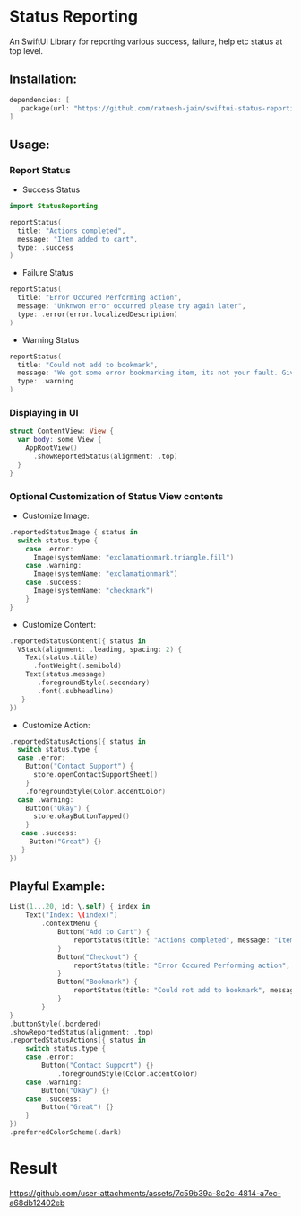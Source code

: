 # Status Reporting
An SwiftUI Library for reporting various success, failure, help etc status at top level.

## Installation:
```swift
dependencies: [
  .package(url: "https://github.com/ratnesh-jain/swiftui-status-reporting", .upToNextMajor("0.0.1")
]
```

## Usage:
### Report Status
- Success Status
```swift
import StatusReporting

reportStatus(
  title: "Actions completed",
  message: "Item added to cart",
  type: .success
)
```
- Failure Status
```swift
reportStatus(
  title: "Error Occured Performing action",
  message: "Unknwon error occurred please try again later",
  type: .error(error.localizedDescription)
)
```
- Warning Status
```swift
reportStatus(
  title: "Could not add to bookmark",
  message: "We got some error bookmarking item, its not your fault. Give it another try.",
  type: .warning
)
```

### Displaying in UI
```swift
struct ContentView: View {
  var body: some View {
    AppRootView()
      .showReportedStatus(alignment: .top)
  }
}
```

### Optional Customization of Status View contents
- Customize Image:
```swift
.reportedStatusImage { status in
  switch status.type {
    case .error:
      Image(systemName: "exclamationmark.triangle.fill")
    case .warning:
      Image(systemName: "exclamationmark")
    case .success:
      Image(systemName: "checkmark")
    }
}
```
- Customize Content:
```swift
.reportedStatusContent({ status in
  VStack(alignment: .leading, spacing: 2) {
    Text(status.title)
      .fontWeight(.semibold)
    Text(status.message)
       .foregroundStyle(.secondary)
       .font(.subheadline)
   }
})
```
- Customize Action:
```swift
.reportedStatusActions({ status in
  switch status.type {
  case .error:
    Button("Contact Support") {
      store.openContactSupportSheet()
    }
    .foregroundStyle(Color.accentColor)
  case .warning:
    Button("Okay") {
      store.okayButtonTapped()
    }
   case .success:
     Button("Great") {}
   }
})
```

## Playful Example:
```swift
List(1...20, id: \.self) { index in
    Text("Index: \(index)")
        .contextMenu {
            Button("Add to Cart") {
                reportStatus(title: "Actions completed", message: "Item added to cart", type: .success)
            }
            Button("Checkout") {
                reportStatus(title: "Error Occured Performing action", message: "Unknwon error occurred please try again later", type: .error(""))
            }
            Button("Bookmark") {
                reportStatus(title: "Could not add to bookmark", message: "We got some error bookmarking item, its not your fault. Give it another try.", type: .warning)
            }
        }
}
.buttonStyle(.bordered)
.showReportedStatus(alignment: .top)
.reportedStatusActions({ status in
    switch status.type {
    case .error:
        Button("Contact Support") {}
            .foregroundStyle(Color.accentColor)
    case .warning:
        Button("Okay") {}
    case .success:
        Button("Great") {}
    }
})
.preferredColorScheme(.dark)
```


# Result

https://github.com/user-attachments/assets/7c59b39a-8c2c-4814-a7ec-a68db12402eb

